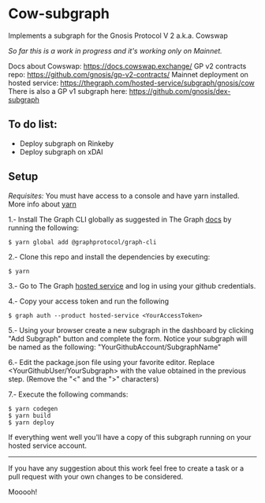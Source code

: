 # Cow-subgraph

Implements a subgraph for the Gnosis Protocol V 2 a.k.a. Cowswap 

*So far this is a work in progress and it's working only on Mainnet.*

Docs about Cowswap: https://docs.cowswap.exchange/
GP v2 contracts repo: https://github.com/gnosis/gp-v2-contracts/
Mainnet deployment on hosted service: https://thegraph.com/hosted-service/subgraph/gnosis/cow
There is also a GP v1 subgraph here: https://github.com/gnosis/dex-subgraph

## To do list: 

- Deploy subgraph on Rinkeby
- Deploy subgraph on xDAI

## Setup

*Requisites:* You must have access to a console and have yarn installed. More info about [yarn](https://classic.yarnpkg.com/lang/en/docs/)


1.- Install The Graph CLI globally as suggested in The Graph [docs](https://thegraph.com/docs/en/developer/quick-start/) by running the following:

```
$ yarn global add @graphprotocol/graph-cli
```

2.- Clone this repo and install the dependencies by executing:

```
$ yarn
```

3.- Go to The Graph [hosted service](https://thegraph.com/hosted-service/dashboard) and log in using your github credentials. 

4.- Copy your access token and run the following

```
$ graph auth --product hosted-service <YourAccessToken>
```

5.- Using your browser create a new subgraph in the dashboard by clicking "Add Subgraph" button and complete the form. Notice your subgraph will be named as the following: "YourGithubAccount/SubgraphName"

6.- Edit the package.json file using your favorite editor. Replace <YourGithubUser/YourSubgraph> with the value obtained in the previous step. (Remove the "<" and the ">" characters)

7.- Execute the following commands:
```
$ yarn codegen
$ yarn build
$ yarn deploy
```

If everything went well you'll have a copy of this subgraph running on your hosted service account.

---------

If you have any suggestion about this work feel free to create a task or a pull request with your own changes to be considered. 

Mooooh!
